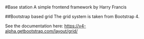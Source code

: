 #Base station
A simple frontend framework by Harry Francis

##Bootstrap based grid
The grid system is taken from Bootstrap 4.

See the documentation here: https://v4-alpha.getbootstrap.com/layout/grid/